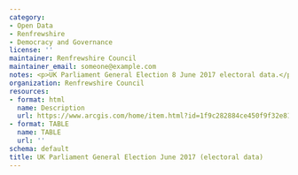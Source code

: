 ```yaml
---
category:
- Open Data
- Renfrewshire
- Democracy and Governance
license: ''
maintainer: Renfrewshire Council
maintainer_email: someone@example.com
notes: <p>UK Parliament General Election 8 June 2017 electoral data.</p>
organization: Renfrewshire Council
resources:
- format: html
  name: Description
  url: https://www.arcgis.com/home/item.html?id=1f9c282884ce450f9f32e81402f52f5c
- format: TABLE
  name: TABLE
  url: ''
schema: default
title: UK Parliament General Election June 2017 (electoral data)
---
```

